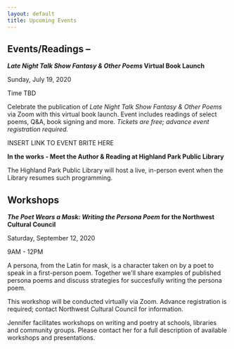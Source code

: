 ```yaml
---
layout: default
title: Upcoming Events
---
```


## Events/Readings –

***Late Night Talk Show Fantasy & Other Poems* Virtual Book Launch**

Sunday, July 19, 2020

Time TBD

Celebrate the publication of *Late Night Talk Show Fantasy & Other Poems* via Zoom with this virtual book launch. Event includes readings of select poems, Q&A, book signing and more. *Tickets are free; advance event registration required.*

INSERT LINK TO EVENT BRITE HERE


**In the works - Meet the Author & Reading at Highland Park Public Library**

The Highland Park Public Library will host a live, in-person event when the Library resumes such programming.




## Workshops

***The Poet Wears a Mask: Writing the Persona Poem* for the Northwest Cultural Council**

Saturday, September 12, 2020

9AM - 12PM

A persona, from the Latin for mask, is a character taken on by a poet to speak in a first-person poem. Together we'll share examples of published persona poems and discuss strategies for succesfully writing the persona poem.

This workshop will be conducted virtually via Zoom. Advance registration is required; contact Northwest Cultural Council for information.



Jennifer facilitates workshops on writing and poetry at schools, libraries and
community groups. Please contact her for a full description of available
workshops and presentations.
